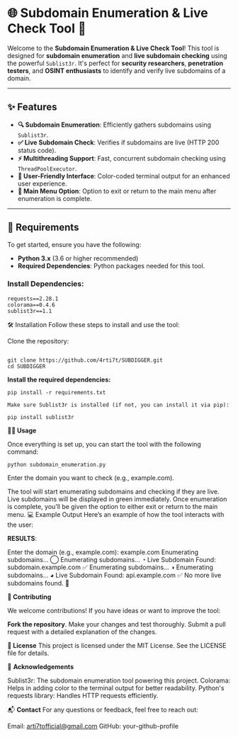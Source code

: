 # 🌐 Subdomain Enumeration & Live Check Tool 🚀

Welcome to the **Subdomain Enumeration & Live Check Tool**! This tool is designed for **subdomain enumeration** and **live subdomain checking** using the powerful `Sublist3r`. It's perfect for **security researchers**, **penetration testers**, and **OSINT enthusiasts** to identify and verify live subdomains of a domain.

---

## ✨ Features

- **🔍 Subdomain Enumeration**: Efficiently gathers subdomains using `Sublist3r`.
- **✅ Live Subdomain Check**: Verifies if subdomains are live (HTTP 200 status code).
- **⚡ Multithreading Support**: Fast, concurrent subdomain checking using `ThreadPoolExecutor`.
- **🎨 User-Friendly Interface**: Color-coded terminal output for an enhanced user experience.
- **📜 Main Menu Option**: Option to exit or return to the main menu after enumeration is complete.

---

## 🚀 Requirements

To get started, ensure you have the following:

- **Python 3.x** (3.6 or higher recommended)
- **Required Dependencies**: Python packages needed for this tool.

### Install Dependencies:

```
requests==2.28.1
colorama==0.4.6
sublist3r==1.1
```
🛠️ Installation
Follow these steps to install and use the tool:

Clone the repository:
```

git clone https://github.com/4rti7t/SUBDIGGER.git
cd SUBDIGGER
```

**Install the required dependencies:**

```
pip install -r requirements.txt
```

```Make sure Sublist3r is installed (if not, you can install it via pip):```

```
pip install sublist3r
```

**🏃‍♂️ Usage**

Once everything is set up, you can start the tool with the following command:
```
python subdomain_enumeration.py
```
Enter the domain you want to check (e.g., example.com).

The tool will start enumerating subdomains and checking if they are live.
Live subdomains will be displayed in green immediately.
Once enumeration is complete, you’ll be given the option to either exit or return to the main menu.
💻 Example Output
Here’s an example of how the tool interacts with the user:

**RESULTS**:

Enter the domain (e.g., example.com): example.com
Enumerating subdomains... ◯
Enumerating subdomains... ◔
Live Subdomain Found: subdomain.example.com ✅
Enumerating subdomains... ◑
Enumerating subdomains... ◕
Live Subdomain Found: api.example.com ✅
No more live subdomains found. 🚫

**🤝 Contributing**

We welcome contributions! If you have ideas or want to improve the tool:

**Fork the repository**.
Make your changes and test thoroughly.
Submit a pull request with a detailed explanation of the changes.

**📄 License**
This project is licensed under the MIT License. See the LICENSE file for details.

🙏 **Acknowledgements**

Sublist3r: The subdomain enumeration tool powering this project.
Colorama: Helps in adding color to the terminal output for better readability.
Python's requests library: Handles HTTP requests efficiently.

📬 **Contact**
For any questions or feedback, feel free to reach out:

Email: arti7tofficial@gmail.com
GitHub: your-github-profile
